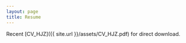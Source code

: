 ```yaml
---
layout: page
title: Resume
---
```

Recent [CV_HJZ]({{ site.url }}/assets/CV_HJZ.pdf) for direct download.
